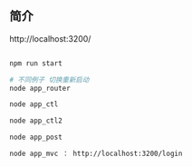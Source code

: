 
## 简介

http://localhost:3200/

```bash

npm run start

# 不同例子 切换重新启动
node app_router

node app_ctl

node app_ctl2

node app_post

node app_mvc ： http://localhost:3200/login

```


